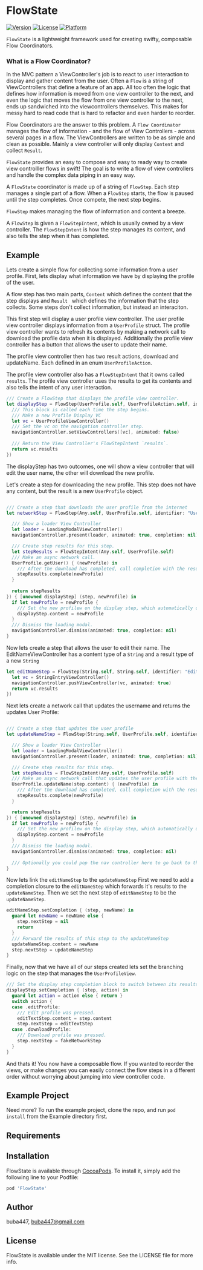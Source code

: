 # FlowState

[![Version](https://img.shields.io/cocoapods/v/FlowState.svg?style=flat)](https://cocoapods.org/pods/FlowState)
[![License](https://img.shields.io/cocoapods/l/FlowState.svg?style=flat)](https://cocoapods.org/pods/FlowState)
[![Platform](https://img.shields.io/cocoapods/p/FlowState.svg?style=flat)](https://cocoapods.org/pods/FlowState)

`FlowState` is a lightweight framework used for creating swifty, composable Flow Coordinators.

### What is a Flow Coordinator?
In the MVC pattern a ViewController's job is to react to user interaction to display and gather content from the user.
Often a `Flow` is a string of ViewControllers that define a feature of an app.
All too often the logic that defines how information is moved from one view controller to the next,
and even the logic that moves the flow from one view controller to the next, ends up sandwiched
into the viewcontrollers themselves.
This makes for messy hard to read code that is hard to refactor and even harder to reorder.

Flow Coordinators are the answer to this problem. A `Flow Coordinator` manages the flow of information - and the flow of View Controllers -
across several pages in a flow. The ViewControllers are written to be as simple and clean as possible. Mainly a view controller will only display `Content` and collect `Result`.

`FlowState` provides an easy to compose and easy to ready way to create view controlller flows in swift!
The goal is to write a flow of view controllers and handle the complex data piping in an easy way.

A `FlowState` coordinator is made up of a string of `FlowStep`. Each step manages a single part of a flow.
When a `FlowStep` starts, the flow is paused until the step completes. Once compete, the next step begins.

`FlowStep` makes managing the flow of information and content a breeze.

A `FlowStep` is given a `FlowStepIntent`, which is usually owned by a view controller.
The `FlowStepIntent` is how the step manages its content, and also tells the step when it has completed.

## Example

Lets create a simple flow for collecting some information from a user profile.
First, lets display what information we have by displaying the profile of the user.

A flow step has two main parts, `Content` which defines the content that the step displays and 
`Result ` which defines the information that the step collects. Some steps don't collect information, 
but instead an interaciton.

This first step will display a user profile view controller. The user profile view controller displays 
information from a `UserProfile` struct. The profile view controller wants to refresh its contents 
by making a network call to download the profile data when it is displayed. Additionally the
profile view controller has a button that allows the user to update their name.

The profile view controller then has two result actions, download and updateName. Each defined in 
an enum `UserProfileAction`.

The profile view controller also has a `FlowStepIntent` that it owns called `results`. 
The profile view controller uses the results to get its contents and also tells the intent of any user interaction.


```swift
/// Create a FlowStep that displays the profile view controller. 
let displayStep = FlowStep(UserProfile.self, UserProfileAction.self, identifier: "Profile", { (step) in
  /// This block is called each time the step begins.
  /// Make a new Profile Display VC
  let vc = UserProfileViewController()
  /// Set the vc on the navigation controller step.
  navigationController.setViewControllers([vc], animated: false)
  
  /// Return the View Controller's FlowStepIntent `results`.
  return vc.results
})
```

The displayStep has two outcomes, one will show a view controller that will edit the user name,
the other will download the new profile.

Let's create a step for downloading the new profile. This step does not have any content, but the result is
a new `UserProfile` object.

```swift

/// Create a step that downloads the user profile from the internet
let networkStep = FlowStep(Any.self, UserProfile.self, identifier: "User Profile Network", { (step) in

  /// Show a loader View Controller
  let loader = LoadingModalViewController()
  navigationController.present(loader, animated: true, completion: nil)

  /// Create step results for this step.
  let stepResults = FlowStepIntent(Any.self, UserProfile.self)
  /// Make an async network call.
  UserProfile.getUser() { (newProfile) in
    /// After the download has completed, call completion with the results.
    stepResults.complete(newProfile)
  }
  
  return stepResults
}) { [unowned displayStep] (step, newProfile) in
  if let newProfile = newProfile {
    /// Set the new profilew on the display step, which automatically updates it's view controller.
    displayStep.content = newProfile
  }
  /// Dismiss the loading modal.
  navigationController.dismiss(animated: true, completion: nil)
}
```

Now lets create a step that allows the user to edit their name.
The EditNameViewController has a content type of a `String` and a result type of a new `String`

```swift
let editNameStep = FlowStep(String.self, String.self, identifier: "Edit Name", { (step) in
  let vc = StringEntryViewController()
  navigationController.pushViewController(vc, animated: true)
  return vc.results
})
```

Next lets create a network call that updates the username and returns the updates User Profile:

```swift

/// Create a step that updates the user profile
let updateNameStep = FlowStep(String.self, UserProfile.self, identifier: "Update Profile Step", { (step) in

  /// Show a loader View Controller
  let loader = LoadingModalViewController()
  navigationController.present(loader, animated: true, completion: nil)

  /// Create step results for this step.
  let stepResults = FlowStepIntent(Any.self, UserProfile.self)
  /// Make an async network call that updates the user profile with the step's content.
  UserProfile.updateName(step.content) { (newProfile) in
    /// After the download has completed, call completion with the results.
    stepResults.complete(newProfile)
  }

  return stepResults
}) { [unowned displayStep] (step, newProfile) in
  if let newProfile = newProfile {
    /// Set the new profilew on the display step, which automatically updates it's view controller.
    displayStep.content = newProfile
  }
  /// Dismiss the loading modal.
  navigationController.dismiss(animated: true, completion: nil)
  
  /// Optionally you could pop the nav controller here to go back to the profile.
}
```

Now lets link the `editNameStep` to the `updateNameStep`
First we need to add a completion closure to the `editNameStep` which forwards it's results to the  `updateNameStep`.
Then we set the next step of `editNameStep` to be the   `updateNameStep`.
```swift
editNameStep.setCompletion { (step, newName) in
  guard let newName = newName else { 
    step.nextStep = nil
    return 
  }
  /// Forward the results of this step to the updateNameStep
  updateNameStep.content = newName
  step.nextStep = updateNameStep
}
```

Finally, now that we have all of our steps created lets set the branching logic on the step that manages the `UserProfileView`.

```swift
/// Set the display step completion block to switch between its results
displayStep.setCompletion { (step, action) in
  guard let action = action else { return }
  switch action {
  case .editProfile:
    /// Edit profile was pressed.
    editTextStep.content = step.content
    step.nextStep = editTextStep
  case .downloadProfile:
    /// Download profile was pressed.
    step.nextStep = fakeNetworkStep
  }
}
```

And thats it! You now have a composable flow. If you wanted to reorder the views, or make changes you can easily connect the flow steps in a different order without worrying about jumping into view controller code.


## Example Project
Need more?
To run the example project, clone the repo, and run `pod install` from the Example directory first.

## Requirements

## Installation

FlowState is available through [CocoaPods](https://cocoapods.org). To install
it, simply add the following line to your Podfile:

```ruby
pod 'FlowState'
```

## Author

buba447, buba447@gmail.com

## License

FlowState is available under the MIT license. See the LICENSE file for more info.
